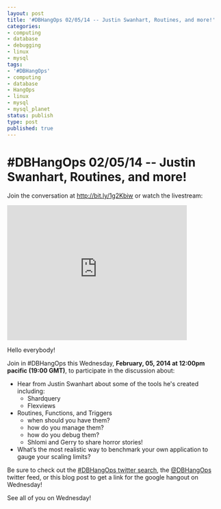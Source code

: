 ```yaml
---
layout: post
title: '#DBHangOps 02/05/14 -- Justin Swanhart, Routines, and more!'
categories:
- computing
- database
- debugging
- linux
- mysql
tags:
- '#DBHangOps'
- computing
- database
- HangOps
- linux
- mysql
- mysql_planet
status: publish
type: post
published: true
---
```

\#DBHangOps 02/05/14 -- Justin Swanhart, Routines, and more!
=========================================================

Join the conversation at http://bit.ly/1g2Kbiw or watch the livestream:

<iframe width="420" height="315" src="http://www.youtube.com/embed/YYBz0b-fams" frameborder="0" allowfullscreen></iframe>

Hello everybody!

Join in \#DBHangOps this Wednesday, **February, 05, 2014 at 12:00pm pacific (19:00 GMT)**, to participate in the discussion about:

* Hear from Justin Swanhart about some of the tools he's created including:
	* Shardquery
	* Flexviews
* Routines, Functions, and Triggers
	* when should you have them?
	* how do you manage them?
	* how do you debug them?
	* Shlomi and Gerry to share horror stories!
* What’s the most realistic way to benchmark your own application to gauge your scaling limits?

Be sure to check out the [\#DBHangOps twitter search](https://twitter.com/search/realtime?q=%23DBHangOps), the [@DBHangOps](https://twitter.com/dbhangops) twitter feed, or this blog post to get a link for the google hangout on Wednesday!

See all of you on Wednesday!
